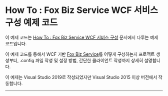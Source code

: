 # How To : Fox Biz Service WCF 서비스 구성 예제 코드

이 예제 코드는 [How To : Fox Biz Service WCF 서비스 구성](https://github.com/neodeex/manual/blob/master/webservice/bizservice/howto-wcf.md) 문서에서 다루는 예제 코드입니다.

이 예제 코드를 통해서 WCF 기반 [Fox Biz Service](https://github.com/neodeex/manual/blob/master/webservice/bizservice/REAMD.md)를 어떻게 구성하는지 프로젝트 생성부터, .config 파일 작성 및 설정 방법, 간단한 클라이언트 작성까지 상세히 설명합니다.

이 예제는 Visual Studio 2019로 작성되었지만 Visual Studio 2015 이상 버전에서 작동합니다.

---